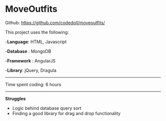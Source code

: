 MoveOutfits
===================

Github: https://github.com/codedoll/moveoutfits/

This project uses the following:
 
 -**Language**: HTML, Javascript

 -**Database** : MongoDB
 
 -**Framework** : AngularJS
 
 -**Library**: jQuery, Dragula


----------

Time spent coding: 6 hours

----------

**Struggles**
 - Logic behind database query sort
 - Finding a good library for drag and drop functionality
 